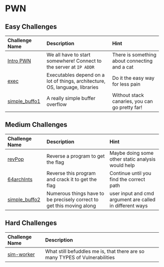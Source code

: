 # PWN

## Easy Challenges
| Challenge Name | Description  | Hint
|:-- |:-- |:--
| [Intro PWN](intro-pwn) | We all have to start somewhere! Connect to the server at `IP ADDR` | There is something about connecting and a cat
| [exec](exec) | Executables depend on a lot of things, architecture, OS, language, libraries | Do it the easy way for less pain 
| [simple_buffo1](simple_buffo1) | A really simple buffer overflow | Without stack canaries, you can go pretty far! 



## Medium Challenges
| Challenge Name  | Description | Hint
|:-- | :-- | :---
| [revPop](revPop) | Reverse a program to get the flag | Maybe doing some other static analysis would help
| [64archInts](64archInts) | Reverse this program and crack it to get the flag | Continue until you find the correct path
| [simple_buffo2](simple_buffo2) | Numerous things have to be precisely correct to get this moving along | user input and cmd argument are called in different ways


## Hard Challenges
| Challenge Name  | Description 
|:-- | :-- 
| [sim-worker](sim-worker) | What still befuddles me is, that there are so many TYPES of Vulnerabilities